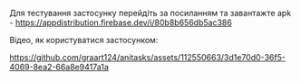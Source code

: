 Для тестування застосунку перейдіть за посиланням та завантажте apk - https://appdistribution.firebase.dev/i/80b8b656db5ac386

Відео, як користуватися застосунком:


https://github.com/graart124/anitasks/assets/112550663/3d1e70d0-36f5-4069-8ea2-66a8e9417a1a

